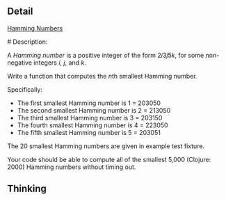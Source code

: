 ## Detail

[Hamming Numbers](https://www.codewars.com/kata/526d84b98f428f14a60008da/solutions/haskell)

\# Description:

A *Hamming number* is a positive integer of the form 2*i*3*j*5*k*, for some non-negative integers *i*, *j*, and *k*.

Write a function that computes the *n*th smallest Hamming number. 

Specifically:

-   The first smallest Hamming number is 1 = 203050
-   The second smallest Hamming number is 2 = 213050
-   The third smallest Hamming number is 3 = 203150
-   The fourth smallest Hamming number is 4 = 223050
-   The fifth smallest Hamming number is 5 = 203051

The 20 smallest Hamming numbers are given in example test fixture.

Your code should be able to compute all of the smallest 5,000 (Clojure: 2000) Hamming numbers without timing out.

## Thinking

